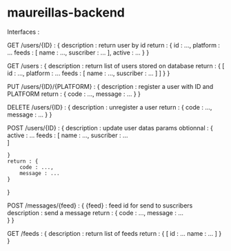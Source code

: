 # maureillas-backend

Interfaces : 

GET /users/{ID} : {
	description : return user by id
	return : {
		id : ...,
		platform : ...
		feeds : [
			name : ...,
			suscriber : ...
		],
		active : ...
	}
}

GET /users : {
	description : return list of users stored on database
	return : {
		[
			id : ...,
			platform : ...
			feeds : [
				name : ...,
				suscriber : ...
			]
		]
	}
}

PUT /users/{ID}/{PLATFORM} : {
	description : register a user with ID and PLATFORM
	return : {
		code : ...,
		message : ...
	}
}

DELETE /users/{ID} : {
	description : unregister a user
	return : {
		code : ...,
		message : ...
	}
}

POST /users/{ID} : {
	description : update user datas
	params obtionnal : {
		active : ...
		feeds : [
			name : ...,
			suscriber : ...			
		]

	}
	return : {
		code : ...,
		message : ...
	}
}

POST /messages/{feed} : {
	{feed} : feed id for send to suscribers
	description : send a message 
	return : {
		code : ...,
		message : ...		
	}
}

GET /feeds : {
	description : return list of feeds
	return : {
		[
			id : ...
			name : ...
		]
	}
}
